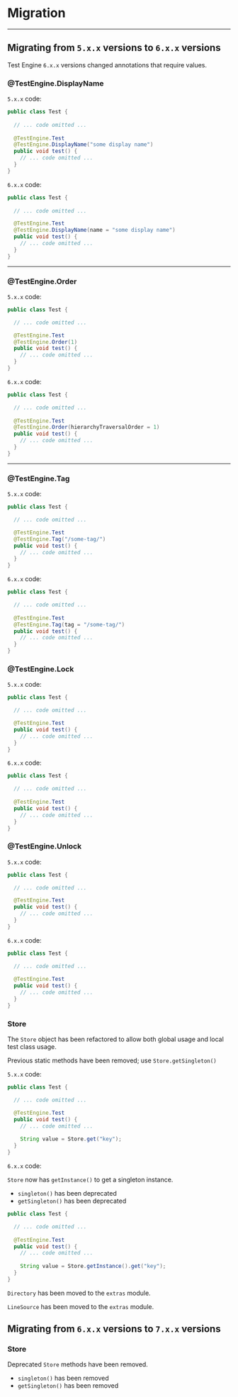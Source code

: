 # Migration

---

## Migrating from `5.x.x` versions to `6.x.x` versions

Test Engine `6.x.x` versions changed annotations that require values.

### @TestEngine.DisplayName

`5.x.x` code:

```java
public class Test {
    
  // ... code omitted ...
  
  @TestEngine.Test
  @TestEngine.DisplayName("some display name")
  public void test() {
    // ... code omitted ...
  }
}
```

`6.x.x` code:

```java
public class Test {
    
  // ... code omitted ...

  @TestEngine.Test
  @TestEngine.DisplayName(name = "some display name")
  public void test() {
    // ... code omitted ...
  }
}
```

---

### @TestEngine.Order

`5.x.x` code:

```java
public class Test {

  // ... code omitted ...

  @TestEngine.Test
  @TestEngine.Order(1)
  public void test() {
    // ... code omitted ...
  }
}
```

`6.x.x` code:

```java
public class Test {

  // ... code omitted ...
  
  @TestEngine.Test
  @TestEngine.Order(hierarchyTraversalOrder = 1)
  public void test() {
    // ... code omitted ...
  }
}
```

---

### @TestEngine.Tag

`5.x.x` code:

```java
public class Test {

  // ... code omitted ...

  @TestEngine.Test
  @TestEngine.Tag("/some-tag/")
  public void test() {
    // ... code omitted ...
  }
}
```

`6.x.x` code:

```java
public class Test {

  // ... code omitted ...
  
  @TestEngine.Test
  @TestEngine.Tag(tag = "/some-tag/")
  public void test() {
    // ... code omitted ...
  }
}
```

### @TestEngine.Lock

`5.x.x` code:

```java
public class Test {

  // ... code omitted ...

  @TestEngine.Test
  public void test() {
    // ... code omitted ...
  }
}
```

`6.x.x` code:

```java
public class Test {

  // ... code omitted ...
  
  @TestEngine.Test
  public void test() {
    // ... code omitted ...
  }
}
```

### @TestEngine.Unlock

`5.x.x` code:

```java
public class Test {

  // ... code omitted ...

  @TestEngine.Test
  public void test() {
    // ... code omitted ...
  }
}
```

`6.x.x` code:

```java
public class Test {

  // ... code omitted ...
  
  @TestEngine.Test
  public void test() {
    // ... code omitted ...
  }
}
```

### Store

The `Store` object has been refactored to allow both global usage and local test class usage.

Previous static methods have been removed; use `Store.getSingleton()`

`5.x.x` code:

```java
public class Test {

  // ... code omitted ...

  @TestEngine.Test
  public void test() {
    // ... code omitted ...
      
    String value = Store.get("key");
  }
}
```

`6.x.x` code:

`Store` now has `getInstance()` to get a singleton instance.

- `singleton()` has been deprecated
- `getSingleton()` has been deprecated

```java
public class Test {

  // ... code omitted ...
  
  @TestEngine.Test
  public void test() {
    // ... code omitted ...
    
    String value = Store.getInstance().get("key");
  }
}
```

`Directory` has been moved to the `extras` module.

`LineSource` has been moved to the `extras` module.

## Migrating from `6.x.x` versions to `7.x.x` versions

### Store

Deprecated `Store` methods have been removed.

- `singleton()` has been removed
- `getSingleton()` has been removed